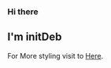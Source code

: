 
### Hi there 

## I'm initDeb

For More styling visit to [Here](https://docs.github.com/en/free-pro-team@latest/github/writing-on-github/basic-writing-and-formatting-syntax).

